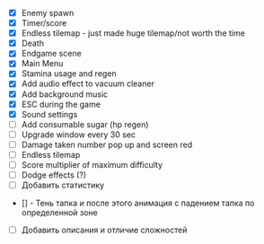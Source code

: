 - [x] Enemy spawn
- [x] Timer/score
- [x] Endless tilemap - just made huge tilemap/not worth the time
- [X] Death
- [x] Endgame scene
- [x] Main Menu
- [x] Stamina usage and regen
- [x] Add audio effect to vacuum cleaner
- [x] Add background music
- [X] ESC during the game
- [X] Sound settings
- [ ] Add consumable sugar (hp regen)
- [ ] Upgrade window every 30 sec
- [ ] Damage taken number pop up and screen red
- [ ] Endless tilemap
- [ ] Score multiplier of maximum difficulty
- [ ] Dodge effects (?)
- [ ] Добавить статистику  <!-- https://docs.gameanalytics.com/integrations/sdk/godot/#initialization -->
<!-- - [ ] Leaderboard -->
- [] - Тень тапка и после этого анимация с падением тапка по определенной зоне
- [ ] Добавить описания и отличие сложностей


<!-- Что бы я сделал если бы джем длился месяц и что бы я сделал чтобы выиграть-->